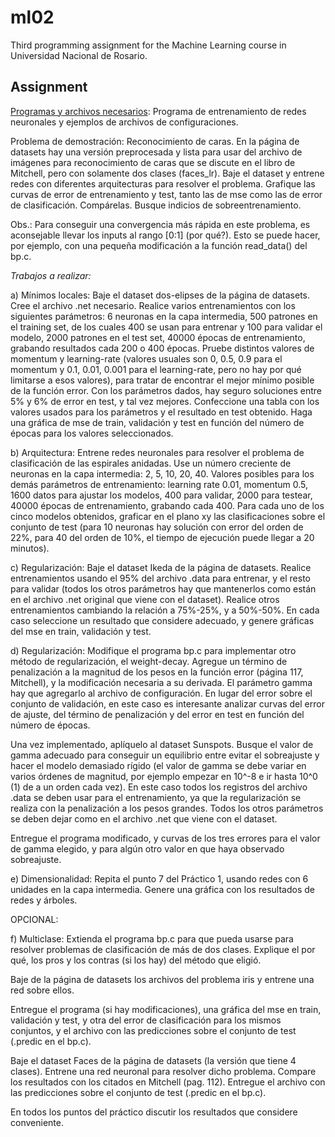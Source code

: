 # ml02

Third programming assignment for the Machine Learning course in Universidad
Nacional de Rosario.

## Assignment

[Programas y archivos necesarios](
https://sites.google.com/site/aprendizajeautomatizadounr/down_bp): Programa
de entrenamiento de redes neuronales y ejemplos de archivos de
configuraciones.


Problema de demostración: Reconocimiento de caras.
En la página de datasets hay una versión preprocesada y lista para usar del
archivo de imágenes para reconocimiento de caras que se discute en el libro
de Mitchell, pero con solamente dos clases (faces_lr). Baje el dataset y
entrene redes con diferentes arquitecturas para resolver el problema.
Grafique las curvas de error de entrenamiento y test, tanto las de mse como
las de error de clasificación. Compárelas. Busque indicios de
sobreentrenamiento.

Obs.: Para conseguir una convergencia más rápida en este problema, es
aconsejable llevar los inputs al rango [0:1] (por qué?). Esto se puede hacer,
por ejemplo, con una pequeña modificación a la función read_data() del bp.c.


*Trabajos a realizar:*

a) Mínimos locales: Baje el dataset dos-elipses de la página de datasets.
Cree el archivo .net necesario. Realice varios entrenamientos con los
siguientes parámetros: 6 neuronas en la capa intermedia, 500 patrones en el
training set, de los cuales 400 se usan para entrenar y 100 para validar el
modelo, 2000 patrones en el test set, 40000 épocas de entrenamiento, grabando
resultados cada 200 o 400 épocas. Pruebe distintos valores de momentum y
learning-rate (valores usuales son 0, 0.5, 0.9 para el momentum y 0.1, 0.01,
0.001 para el learning-rate, pero no hay por qué limitarse a esos valores),
para tratar de encontrar el mejor mínimo posible de la función error. Con
los parámetros dados, hay seguro soluciones entre 5% y 6% de error en test,
y tal vez mejores. Confeccione una tabla con los valores usados para los
parámetros y el resultado en test obtenido. Haga una gráfica de mse de train,
validación y test en función del número de épocas para los valores
seleccionados.

b) Arquitectura: Entrene redes neuronales para resolver el problema de
clasificación de las espirales anidadas. Use un número creciente de neuronas
en la capa intermedia: 2, 5, 10, 20, 40. Valores posibles para los demás
parámetros de entrenamiento: learning rate 0.01, momentum 0.5, 1600 datos
para ajustar los modelos, 400 para validar, 2000 para testear, 40000 épocas
de entrenamiento, grabando cada 400. Para cada uno de los cinco modelos
obtenidos, graficar en el plano xy las clasificaciones sobre el conjunto de
test (para 10 neuronas hay solución con error del orden de 22%, para 40 del
orden de 10%, el tiempo de ejecución puede llegar a 20 minutos).

c) Regularización: Baje el dataset Ikeda de la página de datasets. Realice
entrenamientos usando el 95% del archivo .data para entrenar, y el resto
para validar (todos los otros parámetros hay que mantenerlos como están en
el archivo .net original que viene con el dataset). Realice otros
entrenamientos cambiando la relación a 75%-25%, y a 50%-50%. En cada caso
seleccione un resultado que considere adecuado, y genere gráficas del mse
en train, validación y test.

d) Regularización: Modifique el programa bp.c para implementar otro método de
regularización, el weight-decay. Agregue un término de penalización a la
magnitud de los pesos en la función error (página 117, Mitchell), y la
modificación necesaria a su derivada. El parámetro gamma hay que agregarlo al
archivo de configuración. En lugar del error sobre el conjunto de validación,
en este caso es interesante analizar curvas del error de ajuste, del término
de penalización y del error en test en función del número de épocas.

Una vez implementado, aplíquelo al dataset Sunspots. Busque el valor de gamma
adecuado para conseguir un equilibrio entre evitar el sobreajuste y hacer el
modelo demasiado rígido (el valor de gamma se debe variar en varios órdenes
de magnitud, por ejemplo empezar en 10^-8 e ir hasta 10^0 (1) de a un orden
cada vez). En este caso todos los registros del archivo .data se deben usar
para el entrenamiento, ya que la regularización se realiza con la
penalización a los pesos grandes. Todos los otros parámetros se deben dejar
como en el archivo .net que viene con el dataset.

Entregue el programa modificado, y curvas de los tres errores para el valor
de gamma elegido, y para algún otro valor en que haya observado sobreajuste.

e) Dimensionalidad: Repita el punto 7 del Práctico 1, usando redes con 6
unidades en la capa intermedia. Genere una gráfica con los resultados de
redes y árboles.

OPCIONAL:

f) Multiclase: Extienda el programa bp.c para que pueda usarse para resolver
problemas de clasificación de más de dos clases. Explique el por qué, los
pros y los contras (si los hay) del método que eligió.

Baje de la página de datasets los archivos del problema iris y entrene una
red sobre ellos.

Entregue el programa (si hay modificaciones), una gráfica del mse en train,
validación y test, y otra del error de clasificación para los mismos
conjuntos, y el archivo con las predicciones sobre el conjunto de test
(.predic en el bp.c).

Baje el dataset Faces de la página de datasets (la versión que tiene 4
clases). Entrene una red neuronal para  resolver dicho problema. Compare
los resultados con los citados en Mitchell (pag. 112). Entregue el archivo
con las predicciones sobre el conjunto de test (.predic en el bp.c).
  
En todos los puntos del práctico discutir los resultados que considere
conveniente.

